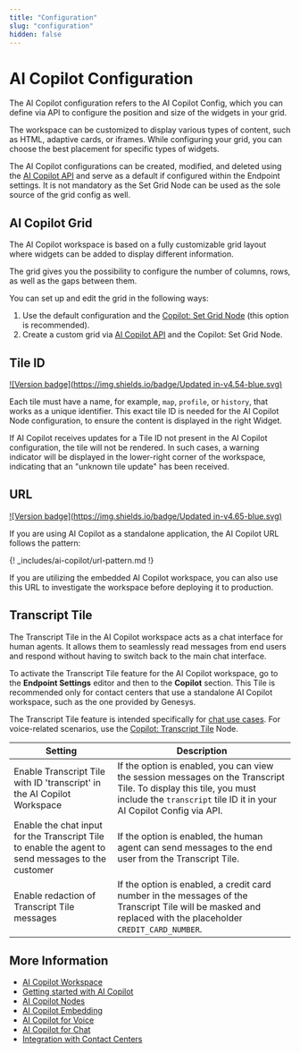 ```yaml
---
title: "Configuration"
slug: "configuration"
hidden: false
---
```


# AI Copilot Configuration

The AI Copilot configuration refers to the AI Copilot Config, which you can define via API to configure the position and size of the widgets in your grid.

The workspace can be customized to display various types of content, such as HTML, adaptive cards, or iframes. While configuring your grid, you can choose the best placement for specific types of widgets.

The AI Copilot configurations can be created, modified, and deleted using the [AI Copilot API](https://api-trial.cognigy.ai/openapi#get-/v2.0/agentassistconfigs) and serve as a default if configured within the Endpoint settings. It is not mandatory as the Set Grid Node can be used as the sole source of the grid config as well.

## AI Copilot Grid

The AI Copilot workspace is based on a fully customizable grid layout where widgets can be added to display different information. 

The grid gives you the possibility to configure the number of columns, rows, as well as the gaps between them.

You can set up and edit the grid in the following ways:

1. Use the default configuration and the [Copilot: Set Grid Node](../ai/build/node-reference/ai-copilot/set-grid.md) (this option is recommended).
2. Create a custom grid via [AI Copilot API](./getting-started.md) and the Copilot: Set Grid Node.

## Tile ID

[![Version badge](https://img.shields.io/badge/Updated in-v4.54-blue.svg)](../release-notes/4.54.md)

Each tile must have a name, for example, `map`, `profile`, or `history`, that works as a unique identifier. This exact tile ID is needed for the AI Copilot Node configuration, to ensure the content is displayed in the right Widget.

If AI Copilot receives updates for a Tile ID not present in the AI Copilot configuration, the tile will not be rendered. In such cases, a warning indicator will be displayed in the lower-right corner of the workspace, indicating that an "unknown tile update" has been received.

## URL

[![Version badge](https://img.shields.io/badge/Updated in-v4.65-blue.svg)](../release-notes/4.65.md)

If you are using AI Copilot as a standalone application, the AI Copilot URL follows the pattern:

{! _includes/ai-copilot/url-pattern.md !}

If you are utilizing the embedded AI Copilot workspace, you can also use this URL to investigate the workspace before deploying it to production.

## Transcript Tile

The Transcript Tile in the AI Copilot workspace acts as a chat interface for human agents. It allows them to seamlessly read messages from end users and respond without having to switch back to the main chat interface.

To activate the Transcript Tile feature for the AI Copilot workspace, go to the **Endpoint Settings** editor and then to the **Copilot** section. This Tile is recommended only for contact centers that use a standalone AI Copilot workspace, such as the one provided by Genesys.

The Transcript Tile feature is intended specifically for [chat use cases](chat.md). For voice-related scenarios, use the [Copilot: Transcript Tile](../ai/build/node-reference/ai-copilot/transcript-tile.md) Node.

| Setting                                                                                            | Description                                                                                                                                                                               |
|----------------------------------------------------------------------------------------------------|-------------------------------------------------------------------------------------------------------------------------------------------------------------------------------------------|
| Enable Transcript Tile with ID 'transcript' in the AI Copilot Workspace                            | If the option is enabled, you can view the session messages on the Transcript Tile. To display this tile, you must include the `transcript` tile ID it in your AI Copilot Config via API. |
| Enable the chat input for the Transcript Tile to enable the agent to send messages to the customer | If the option is enabled, the human agent can send messages to the end user from the Transcript Tile.                                                                                     |
| Enable redaction of Transcript Tile messages                                                       | If the option is enabled, a credit card number in the messages of the Transcript Tile will be masked and replaced with the placeholder `CREDIT_CARD_NUMBER`.                              |

## More Information

- [AI Copilot Workspace](overview.md)
- [Getting started with AI Copilot](getting-started.md)
- [AI Copilot Nodes](../ai/build/node-reference/ai-copilot/overview.md)
- [AI Copilot Embedding](embedding.md)
- [AI Copilot for Voice](voice/voice-overview.md)
- [AI Copilot for Chat](chat.md)
- [Integration with Contact Centers](contact-center-integration.md)